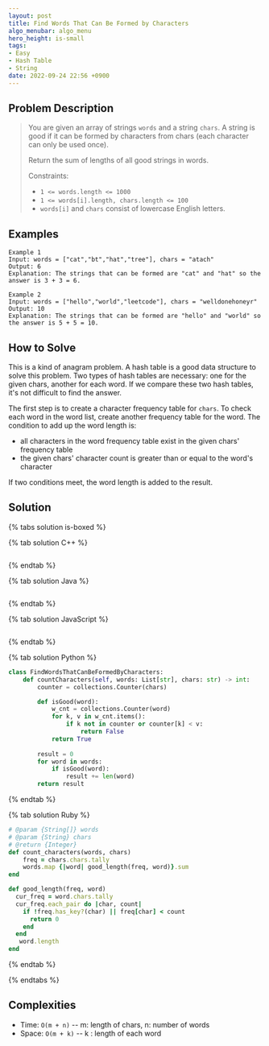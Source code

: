 ```yaml
---
layout: post
title: Find Words That Can Be Formed by Characters
algo_menubar: algo_menu
hero_height: is-small
tags:
- Easy
- Hash Table
- String
date: 2022-09-24 22:56 +0900
---
```


## Problem Description
> You are given an array of strings `words` and a string `chars`.
> A string is good if it can be formed by characters from chars (each character can only be used once).
>
> Return the sum of lengths of all good strings in words.
>
> Constraints:
> - `1 <= words.length <= 1000`
> - `1 <= words[i].length, chars.length <= 100`
> - `words[i]` and `chars` consist of lowercase English letters.


## Examples
```
Example 1
Input: words = ["cat","bt","hat","tree"], chars = "atach"
Output: 6
Explanation: The strings that can be formed are "cat" and "hat" so the answer is 3 + 3 = 6.
```

```
Example 2
Input: words = ["hello","world","leetcode"], chars = "welldonehoneyr"
Output: 10
Explanation: The strings that can be formed are "hello" and "world" so the answer is 5 + 5 = 10.
```

## How to Solve

This is a kind of anagram problem.
A hash table is a good data structure to solve this problem.
Two types of hash tables are necessary: one for the given chars, another for each word.
If we compare these two hash tables, it's not difficult to find the answer.

The first step is to create a character frequency table for `chars`.
To check each word in the word list, create another frequency table for the word.
The condition to add up the word length is:
- all characters in the word frequency table exist in the given chars' frequency table
- the given chars' character count is greater than or equal to the word's character

If two conditions meet, the word length is added to the result.

## Solution

{% tabs solution is-boxed %}


{% tab solution C++ %}
```cpp

```
{% endtab %}

{% tab solution Java %}
```java

```
{% endtab %}

{% tab solution JavaScript %}
```js

```
{% endtab %}

{% tab solution Python %}
```python
class FindWordsThatCanBeFormedByCharacters:
    def countCharacters(self, words: List[str], chars: str) -> int:
        counter = collections.Counter(chars)

        def isGood(word):
            w_cnt = collections.Counter(word)
            for k, v in w_cnt.items():
                if k not in counter or counter[k] < v:
                    return False
            return True
        
        result = 0
        for word in words:
            if isGood(word):
                result += len(word)
        return result
```
{% endtab %}

{% tab solution Ruby %}
```ruby
# @param {String[]} words
# @param {String} chars
# @return {Integer}
def count_characters(words, chars)
    freq = chars.chars.tally
    words.map {|word| good_length(freq, word)}.sum
end

def good_length(freq, word)
  cur_freq = word.chars.tally
  cur_freq.each_pair do |char, count|
    if !freq.has_key?(char) || freq[char] < count
      return 0
    end
  end
   word.length
end
```
{% endtab %}

{% endtabs %}


## Complexities
- Time: `O(m + n)` -- m: length of chars, n: number of words
- Space: `O(m + k)` -- k : length of each word
